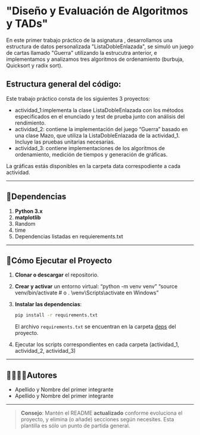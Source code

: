 # "Diseño y Evaluación de Algoritmos y TADs"

En este primer trabajo práctico de la asignatura <Algoritmos y Estructuras de Datos>, desarrollamos una estructura de datos personalizada "ListaDobleEnlazada", se simuló un juego de cartas llamado "Guerra" utilizando la estrucutra anterior, e implementamos y analizamos tres algoritmos de ordenamiento (burbuja, Quicksort y radix sort).

## Estructura general del código:
Este trabajo práctico consta de los siguientes 3 proyectos:
  - actividad_1:implementa la clase ListaDobleEnlazada con los métodos especificados en el enunciado y test de prueba junto con análisis del rendimiento.
  - actividad_2: contiene la implementación del juego “Guerra” basado en una clase Mazo, que utiliza la ListaDobleEnlazada de la actividad_1. Incluye las pruebas unitarias necesarias.
  - actividad_3:  contiene implementaciones de los algoritmos de ordenamiento, medición de tiempos y generación de gráficas.

La gráficas estás disponibles en la carpeta data correspodiente a cada actividad.


---
## 📑Dependencias

1. **Python 3.x**
2. **matplotlib** 
3. Random
4. time
5. Dependencias listadas en requierements.txt

---
## 🚀Cómo Ejecutar el Proyecto
1. **Clonar o descargar** el repositorio.

2. **Crear y activar** un entorno virtual:  “python -m venv venv” “source venv/bin/activate # o . \venv\Scripts\activate en Windows”

3. **Instalar las dependencias**:
   ```bash
   pip install -r requirements.txt
   ```
   El archivo `requirements.txt` se encuentran en la carpeta [deps](./deps) del proyecto.
4. Ejecutar los scripts correspondientes en cada carpeta (actividad_1, actividad_2, actividad_3)
---
## 🙎‍♀️🙎‍♂️Autores

- Apellido y Nombre del primer integrante
- Apellido y Nombre del primer integrante

---

> **Consejo**: Mantén el README **actualizado** conforme evoluciona el proyecto, y elimina (o añade) secciones según necesites. Esta plantilla es sólo un punto de partida general.
